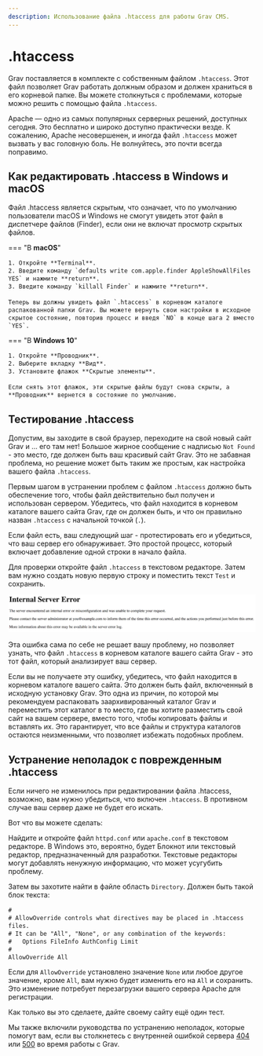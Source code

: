 ```yaml
---
description: Использование файла .htaccess для работы Grav CMS.
---
```


# .htaccess

Grav поставляется в комплекте с собственным файлом `.htaccess`. Этот файл позволяет Grav работать должным образом и должен храниться в его корневой папке. Вы можете столкнуться с проблемами, которые можно решить с помощью файла `.htaccess`.

Apache — одно из самых популярных серверных решений, доступных сегодня. Это бесплатно и широко доступно практически везде. К сожалению, Apache несовершенен, и иногда файл `.htaccess` может вызвать у вас головную боль. Не волнуйтесь, это почти всегда поправимо.

## Как редактировать .htaccess в Windows и macOS

Файл .htaccess является скрытым, что означает, что по умолчанию пользователи macOS и Windows не смогут увидеть этот файл в диспетчере файлов (Finder), если они не включат просмотр скрытых файлов.

=== "В **macOS**"

    1. Откройте **Terminal**.
    2. Введите команду `defaults write com.apple.finder AppleShowAllFiles YES` и нажмите **return**.
    3. Введите команду `killall Finder` и нажмите **return**.

    Теперь вы должны увидеть файл `.htaccess` в корневом каталоге распакованной папки Grav. Вы можете вернуть свои настройки в исходное скрытое состояние, повторив процесс и введя `NO` в конце шага 2 вместо `YES`.

=== "В **Windows 10**"

    1. Откройте **Проводник**.
    2. Выберите вкладку **Вид**.
    3. Установите флажок **Скрытые элементы**.

    Если снять этот флажок, эти скрытые файлы будут снова скрыты, а **Проводник** вернется в состояние по умолчанию.

## Тестирование .htaccess

Допустим, вы заходите в свой браузер, переходите на свой новый сайт Grav и ... его там нет! Большое жирное сообщение с надписью `Not Found` - это место, где должен быть ваш красивый сайт Grav. Это не забавная проблема, но решение может быть таким же простым, как настройка вашего файла `.htaccess`.

Первым шагом в устранении проблем с файлом `.htaccess` должно быть обеспечение того, чтобы файл действительно был получен и использован сервером. Убедитесь, что файл находится в корневом каталоге вашего сайта Grav, где он должен быть, и что он правильно назван `.htaccess` с начальной точкой (`.`).

Если файл есть, ваш следующий шаг - протестировать его и убедиться, что ваш сервер его обнаруживает. Это простой процесс, который включает добавление одной строки в начало файла.

Для проверки откройте файл `.htaccess` в текстовом редакторе. Затем вам нужно создать новую первую строку и поместить текст `Test` и сохранить.

![HTACCESS Test](test.png)

Эта ошибка сама по себе не решает вашу проблему, но позволяет узнать, что файл `.htaccess` в корневом каталоге вашего сайта Grav - это тот файл, который анализирует ваш сервер.

Если вы не получаете эту ошибку, убедитесь, что файл находится в корневом каталоге вашего сайта. Это должен быть файл, включенный в исходную установку Grav. Это одна из причин, по которой мы рекомендуем распаковать заархивированный каталог Grav и переместить этот каталог в то место, где вы хотите разместить свой сайт на вашем сервере, вместо того, чтобы копировать файлы и вставлять их. Это гарантирует, что все файлы и структура каталогов остаются неизменными, что позволяет избежать подобных проблем.

## Устранение неполадок с поврежденным .htaccess

Если ничего не изменилось при редактировании файла .htaccess, возможно, вам нужно убедиться, что включен `.htaccess`. В противном случае ваш сервер даже не будет его искать.

Вот что вы можете сделать:

Найдите и откройте файл `httpd.conf` или `apache.conf` в текстовом редакторе. В Windows это, вероятно, будет Блокнот или текстовый редактор, предназначенный для разработки. Текстовые редакторы могут добавлять ненужную информацию, что может усугубить проблему.

Затем вы захотите найти в файле область `Directory`. Должен быть такой блок текста:

```text
#
# AllowOverride controls what directives may be placed in .htaccess files.
# It can be "All", "None", or any combination of the keywords:
#   Options FileInfo AuthConfig Limit
#
AllowOverride All
```

Если для `AllowOverride` установлено значение `None` или любое другое значение, кроме `All`, вам нужно будет изменить его на `All` и сохранить. Это изменение потребует перезагрузки вашего сервера Apache для регистрации.

Как только вы это сделаете, дайте своему сайту ещё один тест.

Мы также включили руководства по устранению неполадок, которые помогут вам, если вы столкнетесь с внутренней ошибкой сервера [404](../page-not-found) или [500](../internal-server-error) во время работы с Grav.
